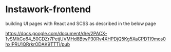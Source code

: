 # Instawork-frontend


building UI pages with React and SCSS as described in the below page

https://docs.google.com/document/d/e/2PACX-1vSMItCo64_50CDZr7PetjUVMHd8BtwP30Rv4XHPDjQ5Kg5XaCPDTI9mos0hxIPRU1QRrkrODAK9TTTi/pub